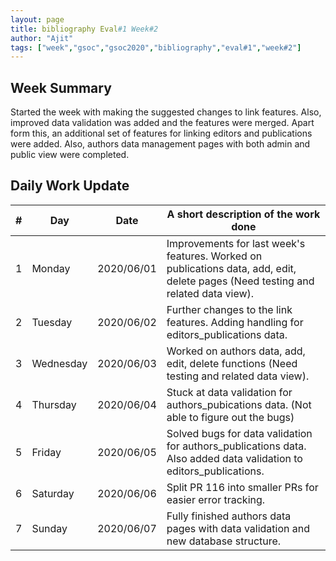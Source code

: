 ```yaml
---
layout: page
title: bibliography Eval#1 Week#2
author: "Ajit"
tags: ["week","gsoc","gsoc2020","bibliography","eval#1","week#2"]
---
```




## Week Summary

Started the week with making the suggested changes to link features. Also, improved data validation was added and the features were merged. Apart form this, an additional set of features for linking editors and publications were added. Also, authors data management pages with both admin and public view were completed.


## Daily Work Update

|\#|Day|Date|A short description of the work done|  
|---	|---	|---	|---	|  
|1   	| Monday 	|   2020/06/01	| Improvements for last week's features. Worked on publications data, add, edit, delete pages (Need testing and related data view). |  
|2   	| Tuesday  	|   2020/06/02	| Further changes to the link features. Adding handling for editors_publications data.  	|  
|3   	| Wednesday  	|  2020/06/03 	| Worked on authors data, add, edit, delete functions (Need testing and related data view).  	|  
|4   	| Thursday  	|   2020/06/04	| Stuck at data validation for authors_pubications data. (Not able to figure out the bugs)	|  
|5   	| Friday  	|   2020/06/05	| Solved bugs for data validation for authors_publications data. Also added data validation to editors_publications.  	|  
|6   	| Saturday  	|   2020/06/06	| Split PR 116 into smaller PRs for easier error tracking.  	|  
|7   	| Sunday  	|   2020/06/07	| Fully finished authors data pages with data validation and new database structure. |  
